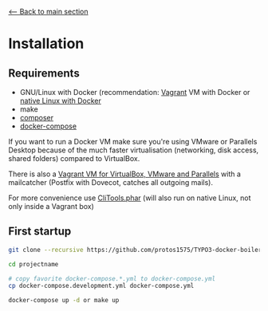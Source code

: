 [<-- Back to main section](../README.md)

# Installation

## Requirements

- GNU/Linux with Docker (recommendation: [Vagrant](https://www.vagrantup.com/downloads.html) VM with Docker or [native Linux with Docker](http://docs.docker.com/linux/step_one/)
- make
- [composer](https://getcomposer.org/)
- [docker-compose](https://github.com/docker/compose)

If you want to run a Docker VM make sure you're using VMware or Parallels Desktop because of
the much faster virtualisation (networking, disk access, shared folders) compared to VirtualBox.

There is also a [Vagrant VM for VirtualBox, VMware and Parallels](https://github.com/webdevops/vagrant-docker-vm)
with a mailcatcher (Postfix with Dovecot, catches all outgoing mails).

For more convenience use [CliTools.phar](https://github.com/webdevops/clitools) (will also run on native Linux, not only inside a Vagrant box)

## First startup

```bash
git clone --recursive https://github.com/protos1575/TYPO3-docker-boilerplate.git projectname

cd projectname

# copy favorite docker-compose.*.yml to docker-compose.yml
cp docker-compose.development.yml docker-compose.yml

docker-compose up -d or make up
```
